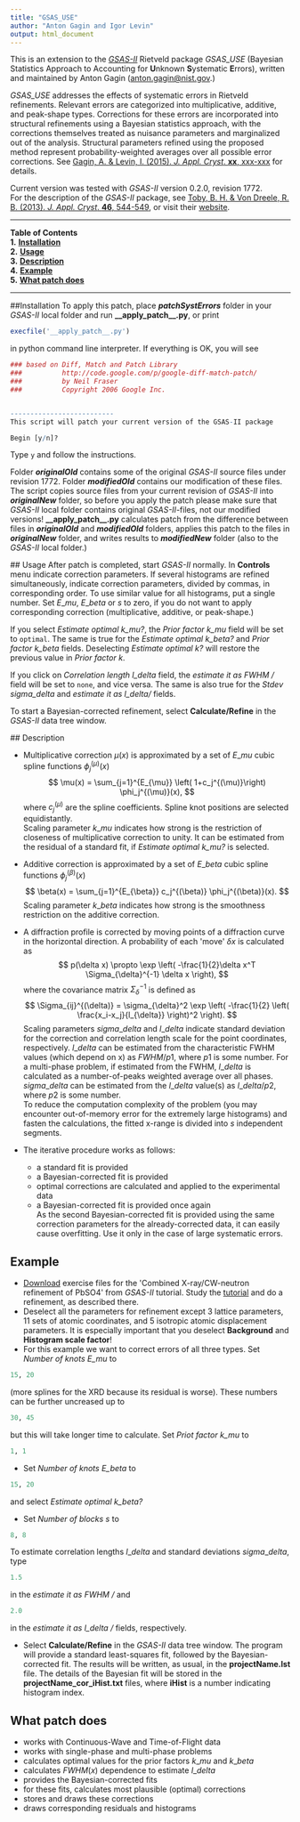 ```yaml
---
title: "GSAS_USE"
author: "Anton Gagin and Igor Levin"
output: html_document
---
```


This is an extension to the  *[GSAS-II](https://subversion.xor.aps.anl.gov/trac/pyGSAS)* Rietveld package *GSAS_USE* (Bayesian Statistics Approach to Accounting for <b>U</b>nknown <b>S</b>ystematic <b>E</b>rrors), written and maintained by Anton Gagin (<anton.gagin@nist.gov>.)

*GSAS_USE* addresses the effects of systematic errors in Rietveld refinements. Relevant errors are categorized into multiplicative, additive, and peak-shape types. Corrections for these errors are incorporated into structural refinements using a Bayesian statistics approach, with the corrections themselves treated as nuisance parameters and marginalized out of the analysis. Structural parameters refined using the proposed method represent probability-weighted averages over all possible error corrections. See [Gagin, A. & Levin, I. (2015). *J. Appl. Cryst*. **xx**, xxx-xxx](http://journals.iucr.org/j/) for details.

Current version was tested with *GSAS-II* version 0.2.0, revision 1772.  
For the description of the *GSAS-II* package, see [Toby, B. H. & Von Dreele, R. B. (2013). *J. Appl. Cryst*. **46**, 544-549](http://onlinelibrary.wiley.com/doi/10.1107/S0021889813003531/abstract), or visit their [website](https://subversion.xor.aps.anl.gov/trac/pyGSAS).

***
**Table of Contents**  
**1.** [**Installation**](#install)  
**2.** [**Usage**](#use)  
**3.** [**Description**](#describe)  
**4.** [**Example**](#example)  
**5.** [**What patch does**](#capable)

***

##<a name="install"></a>Installation
To apply this patch, place ***patchSystErrors*** folder in your *GSAS-II* local folder and run **\_\_apply_patch\_\_.py**, or print
```r
execfile('__apply_patch__.py')
```
in python command line interpreter. If everything is OK, you will see 

```r
### based on Diff, Match and Patch Library
###          http://code.google.com/p/google-diff-match-patch/
###          by Neil Fraser
###          Copyright 2006 Google Inc.


--------------------------
This script will patch your current version of the GSAS-II package

Begin [y/n]?
```

Type ```y``` and follow the instructions. 

Folder ***originalOld*** contains some of the original *GSAS-II* source files under revision 1772. Folder ***modifiedOld*** contains our modification of these files. The script copies source files from your current revision of *GSAS-II* into ***originalNew*** folder, so before you apply the patch please make sure that *GSAS-II* local folder contains original *GSAS-II*-files, not our modified versions! **\_\_apply_patch\_\_.py** calculates patch from the difference between files in ***originalOld*** and ***modifiedOld*** folders, applies this patch to the files in ***originalNew*** folder, and writes results to ***modifiedNew*** folder (also to the *GSAS-II* local folder.)

##<a name="use"></a> Usage
After patch is  completed, start *GSAS-II* normally. In **Controls** menu indicate correction parameters. If several histograms are refined simultaneously, indicate correction parameters, divided by commas, in corresponding order. To use similar value for all histograms, put a single number. Set $E\_mu$, $E\_beta$ or $s$ to zero, if you do not want to apply corresponding correction (multiplicative, additive, or peak-shape.) 

If you select *Estimate optimal k\_mu?*, the *Prior factor k\_mu* field will be set to ```optimal```.  The same is true for the *Estimate optimal k\_beta?* and *Prior factor k\_beta* fields.  Deselecting *Estimate optimal k?* will restore the previous value in *Prior factor k*.

If you click on *Correlation length l\_delta* field, the  *estimate it as FWHM /* field will be set to ```none```, and vice versa. The same is also true for the *Stdev sigma\_delta* and  *estimate it as l\_delta/* fields.

To start a Bayesian-corrected refinement, select **Calculate/Refine** in the *GSAS-II* data tree window.

##<a name="describe"></a> Description

* Multiplicative correction $\mu(x)$ is approximated by a set of $E\_mu$ cubic spline functions $\phi_j^{(\mu)}(x)$
$$
\mu(x) = \sum_{j=1}^{E_{\mu}} \left( 1+c_j^{(\mu)}\right) \phi_j^{(\mu)}(x),
$$
where $c_j^{(\mu)}$ are the spline coefficients. Spline knot positions are selected equidistantly.  
Scaling parameter $k\_mu$ indicates how strong is the restriction of closeness of multiplicative correction to unity. It can be estimated from the residual of a standard fit, if *Estimate optimal k\_mu?* is selected.

* Additive correction is approximated by a set of $E\_beta$ cubic spline functions $\phi_j^{(\beta)}(x)$
$$
\beta(x) = \sum_{j=1}^{E_{\beta}} c_j^{(\beta)} \phi_j^{(\beta)}(x).
$$
Scaling parameter $k\_beta$ indicates how strong is the smoothness restriction on the additive correction.

* A diffraction profile is corrected by moving points of a diffraction curve in the horizontal direction. A probability of each 'move' $\delta x$ is calculated as 
$$
p(\delta x) \propto \exp \left(  -\frac{1}{2}\delta x^T \Sigma_{\delta}^{-1} \delta x \right),
$$
where the covariance matrix $\Sigma_{\delta}^{-1}$ is defined as
$$
\Sigma_{ij}^{(\delta)} = \sigma_{\delta}^2 \exp \left(  -\frac{1}{2} \left( \frac{x_i-x_j}{l_{\delta}} \right)^2 \right).
$$
Scaling parameters $sigma\_delta$ and $l\_delta$ indicate standard deviation for the correction and correlation length scale for the point coordinates, respectively. $l\_delta$ can be estimated from the characteristic FWHM values (which depend on x) as $FWHM /p1$, where $p1$ is some number. For a multi-phase problem, if estimated from the FWHM, $l\_delta$ is calculated as a number-of-peaks weighted average over all phases.  
$sigma\_delta$ can be estimated from the $l\_delta$ value(s) as $l\_delta/p2$, where $p2$ is some number.  
To reduce the computation complexity of the problem (you may encounter out-of-memory error for the extremely large histograms) and fasten the calculations, the fitted x-range is divided into $s$ independent segments.
* The iterative procedure works as follows:
	* a standard fit is provided
	* a Bayesian-corrected fit is provided
	* optimal corrections are calculated and applied to the experimental data
	* a Bayesian-corrected fit is provided once again  
As the second Bayesian-corrected fit is provided using the same correction parameters for the already-corrected data, it can easily cause overfitting. Use it only in the case of large systematic errors.

## <a name="example"></a>Example
* [Download](https://subversion.xray.aps.anl.gov/pyGSAS/trunk/help/gsasII.html#Tutorials) exercise files for the 'Combined X-ray/CW-neutron refinement of PbSO4' from *GSAS-II* tutorial. Study the [tutorial](https://subversion.xray.aps.anl.gov/pyGSAS/Tutorials/CWCombined/Combined%20refinement.htm) and do a refinement, as described there.
* Deselect all the parameters for refinement except 3 lattice parameters, 11 sets of atomic coordinates, and 5 isotropic atomic displacement parameters. It is especially important that you deselect **Background** and **Histogram scale factor**!
* For this example we want to correct errors of all three types. Set *Number of knots E\_mu* to
```r
15, 20
```
(more splines for the XRD because its residual is worse). These numbers can be further uncreased up to 
```r
30, 45
```
but this will take longer time to calculate. Set *Priot factor k\_mu* to 
```r
1, 1
```
* Set *Number of knots E\_beta* to
```r
15, 20
```
and select *Estimate optimal k\_beta?*
* Set *Number of blocks s* to
```r
8, 8
```
To estimate correlation lengths $l\_delta$ and standard deviations $sigma\_delta$, type
```r
1.5
```
in the *estimate it as FWHM /* and 
```r
2.0
```
in the *estimate it as l\_delta /* fields, respectively.

* Select **Calculate/Refine** in the *GSAS-II* data tree window. The program will provide a standard least-squares fit, followed by the Bayesian-corrected fit. The results will be written, as usual, in the **projectName.lst** file. The details of the Bayesian fit will be stored in the **projectName_cor_iHist.txt** files, where **iHist** is a number indicating histogram index.



## <a name="capable"></a>What patch does

* works with Continuous-Wave and Time-of-Flight data  
* works with single-phase and multi-phase problems  
* calculates optimal values for the prior factors $k\_mu$ and $k\_beta$  
* calculates $FWHM(x)$ dependence to estimate $l\_delta$  
* provides the Bayesian-corrected fits  
* for these fits, calculates most plausible (optimal) corrections  
* stores and draws these corrections   
* draws corresponding residuals and histograms  